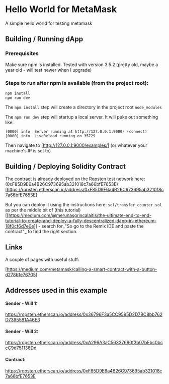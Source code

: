 # Hello World for MetaMask

A simple hello world for testing metamask

## Building / Running dApp

### Prerequisites

Make sure npm is installed. Tested with version 3.5.2 (pretty old, maybe a year old - will test newer when I upgrade)

### Steps to run after npm is available (from the project root):

```
npm install
npm run dev
```

The `npm install` step will create a directory in the project root `node_modules`

The `npm run dev` step will startup a local server. It will puke out something like:

```
[0000] info  Server running at http://127.0.0.1:9000/ (connect)
[0000] info  LiveReload running on 35729
```

Then navigate to [http://127.0.0.1:9000/examples/] (or whatever your machine's IP is set to)

## Building / Deploying Solidity Contract

The contract is already deployed on the Ropsten test network here: (0xF85D9E6a4B26C973695ab321018c7a66bfE7653E)[https://ropsten.etherscan.io/address/0xF85D9E6a4B26C973695ab321018c7a66bfE7653E]

But you can deploy it using the instructions here: `sol/transfer_counter.sol` as per the middle bit of (this tutorial)[[https://medium.com/@merunasgrincalaitis/the-ultimate-end-to-end-tutorial-to-create-and-deploy-a-fully-descentralized-dapp-in-ethereum-18f0cf6d7e0e]] - search for_"So go to the Remix IDE and paste the contract"_ to find the right section.

## Links

A couple of pages with useful stuff:

[https://medium.com/metamask/calling-a-smart-contract-with-a-button-d278b1e76705]

## Addresses used in this example

#### Sender - Will 1:
https://ropsten.etherscan.io/address/0x36796F3a5CC9595D2D7BC8bb762D7395581A46E3

#### Sender - Will 2:
https://ropsten.etherscan.io/address/0xA296A3aC56337690f3b07bEbc0bccC9d751136Dd

#### Contract:
https://ropsten.etherscan.io/address/0xF85D9E6a4B26C973695ab321018c7a66bfE7653E
